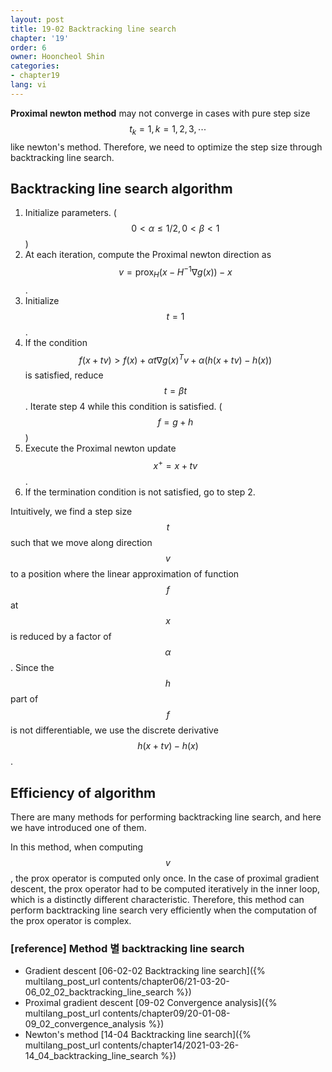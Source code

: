 ```yaml
---
layout: post
title: 19-02 Backtracking line search
chapter: '19'
order: 6
owner: Hooncheol Shin
categories:
- chapter19
lang: vi
---
```


**Proximal newton method** may not converge in cases with pure step size $$t_k=1, k=1,2,3, \cdots$$ like newton's method. Therefore, we need to optimize the step size through backtracking line search.

## Backtracking line search algorithm

1. Initialize parameters. ($$0 \lt \alpha \le 1/2, 0 \lt \beta \lt 1$$)
2. At each iteration, compute the Proximal newton direction as $$v = \text{prox}_{H} ( x - H^{-1} \nabla g (x) ) - x$$.
3. Initialize $$t=1$$.
4. If the condition $$f(x + tv) \gt f(x) + \alpha t \nabla g(x)^T v + \alpha (h(x + tv) - h(x))$$ is satisfied, reduce $$t=\beta t$$. Iterate step 4 while this condition is satisfied. ($$f = g + h$$)
5. Execute the Proximal newton update $$x^+ = x + tv$$.
6. If the termination condition is not satisfied, go to step 2.

Intuitively, we find a step size $$t$$ such that we move along direction $$v$$ to a position where the linear approximation of function $$f$$ at $$x$$ is reduced by a factor of $$\alpha$$. Since the $$h$$ part of $$f$$ is not differentiable, we use the discrete derivative $$h(x + tv) - h(x)$$.

## Efficiency of algorithm
There are many methods for performing backtracking line search, and here we have introduced one of them. 

In this method, when computing $$v$$, the prox operator is computed only once. In the case of proximal gradient descent, the prox operator had to be computed iteratively in the inner loop, which is a distinctly different characteristic. Therefore, this method can perform backtracking line search very efficiently when the computation of the prox operator is complex.

### [reference] Method 별  backtracking line search
* Gradient descent [06-02-02 Backtracking line search]({% multilang_post_url contents/chapter06/21-03-20-06_02_02_backtracking_line_search %})
* Proximal gradient descent [09-02 Convergence analysis]({% multilang_post_url contents/chapter09/20-01-08-09_02_convergence_analysis %})
* Newton's method [14-04 Backtracking line search]({% multilang_post_url contents/chapter14/2021-03-26-14_04_backtracking_line_search %})
